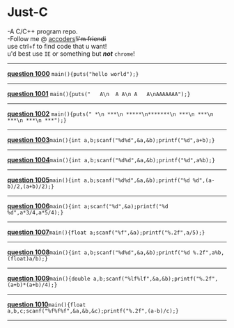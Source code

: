 # Just-C
-A C/C++ program repo.  
-Follow me @ [accoders](http://www.accoders.com)!~~i'm friendi~~  
use ctrl+f to find code that u want!  
u'd best use ```IE``` or something but ___not___ ```chrome```!
***
__[question 1000](http://www.accoders.com/problem.php?id=1000)__ ```main(){puts("hello world");}```
***
__[question 1001](http://www.accoders.com/problem.php?id=1001)__ ```main(){puts("   A\n  A A\n A   A\nAAAAAAA");}```
***
__[question 1002](http://www.accoders.com/problem.php?id=1002)__ ```main(){puts(" *\n ***\n *****\n*******\n ***\n ***\n ***\n ***\n ***");}```
***
__[question 1003](http://www.accoders.com/problem.php?id=1003)__```main(){int a,b;scanf("%d%d",&a,&b);printf("%d",a+b);}```
***
__[question 1004](http://www.accoders.com/problem.php?id=1004)__```main(){int a,b;scanf("%d%d",&a,&b);printf("%d",a%b);}```
***
__[question 1005](http://www.accoders.com/problem.php?id=1005)__```main(){int a,b;scanf("%d%d",&a,&b);printf("%d %d",(a-b)/2,(a+b)/2);}```
***
__[question 1006](http://www.accoders.com/problem.php?id=1006)__```main(){int a;scanf("%d",&a);printf("%d %d",a*3/4,a*5/4);}```
***
__[question 1007](http://www.accoders.com/problem.php?id=1007)__```main(){float a;scanf("%f",&a);printf("%.2f",a/5);}```
***
__[question 1008](http://www.accoders.com/problem.php?id=1008)__```main(){int a,b;scanf("%d%d",&a,&b);printf("%d %.2f",a%b,(float)a/b);}```
***
__[question 1009](http://www.accoders.com/problem.php?id=1009)__```main(){double a,b;scanf("%lf%lf",&a,&b);printf("%.2f",(a+b)*(a+b)/4);}```
***
__[question 1010](http://www.accoders.com/problem.php?id=1010)__```main(){float a,b,c;scanf("%f%f%f",&a,&b,&c);printf("%.2f",(a-b)/c);}```
***
